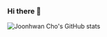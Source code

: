 ### Hi there 👋

![Joonhwan Cho's GitHub stats](https://github-readme-stats.vercel.app/api?username=JOONHWANCHO&show_icons=true)

<!--
**JOONHWANCHO/JOONHWANCHO** is a ✨ _special_ ✨ repository because its `README.md` (this file) appears on your GitHub profile.

Here are some ideas to get you started:

- 🔭 I’m currently working on ...
- 🌱 I’m currently learning ...
- 👯 I’m looking to collaborate on ...
- 🤔 I’m looking for help with ...
- 💬 Ask me about ...
- 📫 How to reach me: ...
- 😄 Pronouns: ...
- ⚡ Fun fact: ...
-->
